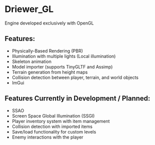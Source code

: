# Driewer_GL

Engine developed exclusively with OpenGL

## Features:
- Physically-Based Rendering (PBR)
- Illumination with multiple lights (Local illumination)
- Skeleton animation
- Model importer (supports TinyGLTF and Assimp)
- Terrain generation from height maps
- Collision detection between player, terrain, and world objects
- ImGui

## Features Currently in Development / Planned:
- SSAO
- Screen Space Global Illumination (SSGI)
- Player inventory system with item management
- Collision detection with imported items
- Save/load functionality for custom levels
- Enemy interactions with the player
